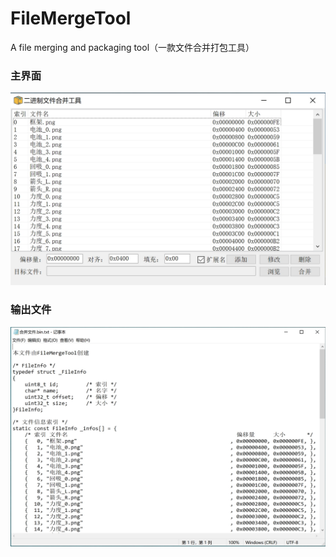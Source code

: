 # FileMergeTool
A file merging and packaging tool（一款文件合并打包工具）

### 主界面
![主界面](./doc/ui_main.png)


### 输出文件
![输出文件](./doc/ui_output.png)

